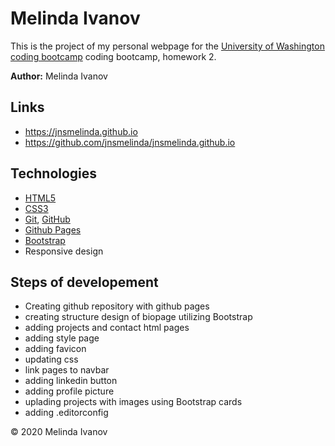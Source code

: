 # Melinda Ivanov
This is the project of my personal webpage for the [University of Washington coding bootcamp](https://bootcamp.uw.edu/) coding bootcamp, homework 2.

**Author:** Melinda Ivanov

## Links
- https://jnsmelinda.github.io
- https://github.com/jnsmelinda/jnsmelinda.github.io

## Technologies
- [HTML5](https://en.wikipedia.org/wiki/HTML5)
- [CSS3](https://en.wikipedia.org/wiki/Cascading_Style_Sheets)
- [Git](https://git-scm.com/), [GitHub](https://github.com/)
- [Github Pages](https://pages.github.com/)
- [Bootstrap](https://getbootstrap.com/)
- Responsive design

## Steps of developement
- Creating github repository with github pages
- creating structure  design of biopage utilizing Bootstrap
- adding projects and contact html pages
- adding style page
- adding favicon
- updating css
- link pages to navbar
- adding linkedin button
- adding profile picture
- uplading projects with images using Bootstrap cards
- adding .editorconfig

© 2020 Melinda Ivanov

